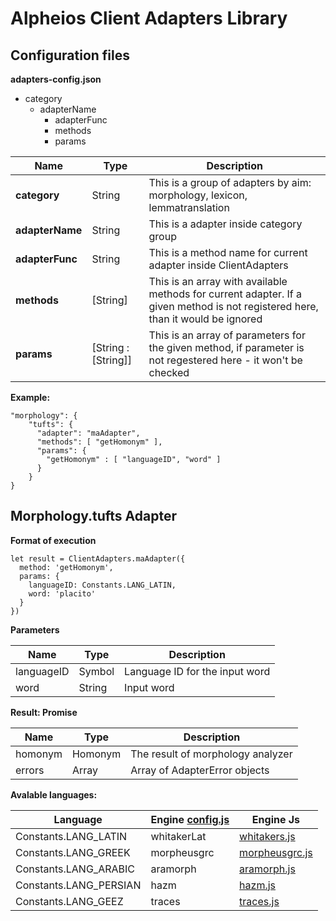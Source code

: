 # Alpheios Client Adapters Library

## Configuration files

**adapters-config.json**

* category 
    * adapterName 
        * adapterFunc
        * methods
        * params
           
| Name | Type | Description |
|------|------|-------------|
| **category** | String | This is a group of adapters by aim: morphology, lexicon, lemmatranslation |
| **adapterName** | String | This is a adapter inside category group |
| **adapterFunc** | String | This is a method name for current adapter inside ClientAdapters |
| **methods** | [String] | This is an array with available methods for current adapter. If a given method is not registered here, than it would be ignored |
| **params** | [String : [String]] | This is an array of parameters for the given method, if parameter is not regestered here - it won't be checked |

**Example:**
```
"morphology": {
    "tufts": {
      "adapter": "maAdapter",
      "methods": [ "getHomonym" ],
      "params": {
        "getHomonym" : [ "languageID", "word" ]
      }
    }
}
```
## Morphology.tufts Adapter

**Format of execution**

```
let result = ClientAdapters.maAdapter({
  method: 'getHomonym',
  params: {
    languageID: Constants.LANG_LATIN,
    word: 'placito'
  }
})
```

**Parameters**

| Name | Type | Description |
|------|------|-------------|
| languageID | Symbol | Language ID for the input word |
| word | String | Input word |


**Result: Promise**

| Name | Type | Description |
|------|------|-------------|
| homonym | Homonym | The result of morphology analyzer |
| errors | Array | Array of AdapterError objects |


**Avalable languages:**

| Language | Engine [config.js](https://github.com/alpheios-project/client-adapters/blob/master/src/adapters/tufts/config.json) | Engine Js |
|------|------|-------------|
| Constants.LANG_LATIN | whitakerLat | [whitakers.js](https://github.com/alpheios-project/client-adapters/blob/master/src/adapters/tufts/engine/whitakers.js) |
| Constants.LANG_GREEK | morpheusgrc | [morpheusgrc.js](https://github.com/alpheios-project/client-adapters/blob/master/src/adapters/tufts/engine/morpheusgrc.js) |
| Constants.LANG_ARABIC | aramorph | [aramorph.js](https://github.com/alpheios-project/client-adapters/blob/master/src/adapters/tufts/engine/aramorph.js) |
| Constants.LANG_PERSIAN | hazm | [hazm.js](https://github.com/alpheios-project/client-adapters/blob/master/src/adapters/tufts/engine/hazm.js) |
| Constants.LANG_GEEZ | traces | [traces.js](https://github.com/alpheios-project/client-adapters/blob/master/src/adapters/tufts/engine/traces.js) |
